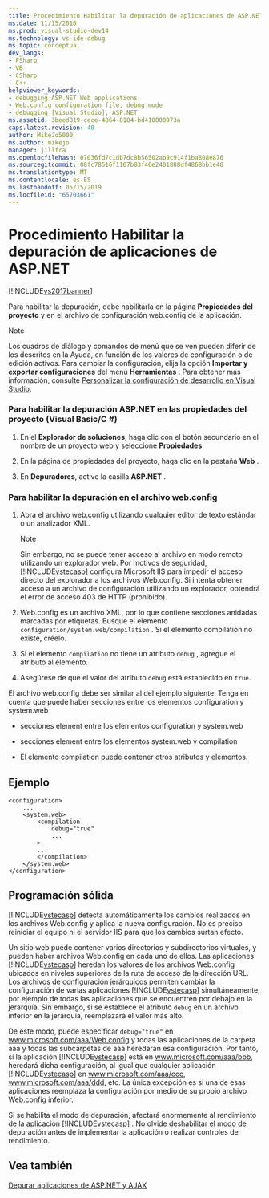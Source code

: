 ```yaml
---
title: Procedimiento Habilitar la depuración de aplicaciones de ASP.NET | Microsoft Docs
ms.date: 11/15/2016
ms.prod: visual-studio-dev14
ms.technology: vs-ide-debug
ms.topic: conceptual
dev_langs:
- FSharp
- VB
- CSharp
- C++
helpviewer_keywords:
- debugging ASP.NET Web applications
- Web.config configuration file, debug mode
- debugging [Visual Studio], ASP.NET
ms.assetid: 3beed819-cece-4864-8184-bd410000973a
caps.latest.revision: 40
author: MikeJo5000
ms.author: mikejo
manager: jillfra
ms.openlocfilehash: 07036fd7c1db7dc8b56502ab9c914f1ba808e876
ms.sourcegitcommit: 08fc78516f1107b83f46e2401888df4868bb1e40
ms.translationtype: MT
ms.contentlocale: es-ES
ms.lasthandoff: 05/15/2019
ms.locfileid: "65703661"
---
```

# <a name="how-to-enable-debugging-for-aspnet-applications"></a>Procedimiento Habilitar la depuración de aplicaciones de ASP.NET
[!INCLUDE[vs2017banner](../includes/vs2017banner.md)]

Para habilitar la depuración, debe habilitarla en la página **Propiedades del proyecto** y en el archivo de configuración web.config de la aplicación.  
  
> [!NOTE]  
> Los cuadros de diálogo y comandos de menú que se ven pueden diferir de los descritos en la Ayuda, en función de los valores de configuración o de edición activos. Para cambiar la configuración, elija la opción **Importar y exportar configuraciones** del menú **Herramientas** . Para obtener más información, consulte [Personalizar la configuración de desarrollo en Visual Studio](https://msdn.microsoft.com/library/22c4debb-4e31-47a8-8f19-16f328d7dcd3).  
  
### <a name="to-enable-aspnet-debugging-in-the-project-properties-visual-basicc"></a>Para habilitar la depuración ASP.NET en las propiedades del proyecto (Visual Basic/C #)  
  
1. En el **Explorador de soluciones**, haga clic con el botón secundario en el nombre de un proyecto web y seleccione **Propiedades**.  
  
2. En la página de propiedades del proyecto, haga clic en la pestaña **Web** .  
  
3. En **Depuradores**, active la casilla **ASP.NET** .  
  
### <a name="to-enable-debugging-in-the-webconfig-file"></a>Para habilitar la depuración en el archivo web.config  
  
1. Abra el archivo web.config utilizando cualquier editor de texto estándar o un analizador XML.  
  
    > [!NOTE]  
    > Sin embargo, no se puede tener acceso al archivo en modo remoto utilizando un explorador web. Por motivos de seguridad, [!INCLUDE[vstecasp](../includes/vstecasp-md.md)] configura Microsoft IIS para impedir el acceso directo del explorador a los archivos Web.config. Si intenta obtener acceso a un archivo de configuración utilizando un explorador, obtendrá el error de acceso 403 de HTTP (prohibido).  
  
2. Web.config es un archivo XML, por lo que contiene secciones anidadas marcadas por etiquetas. Busque el elemento `configuration/system.web/compilation` . Si el elemento compilation no existe, créelo.  
  
3. Si el elemento `compilation` no tiene un atributo `debug` , agregue el atributo al elemento.  
  
4. Asegúrese de que el valor del atributo `debug` está establecido en `true`.  
  
El archivo web.config debe ser similar al del ejemplo siguiente. Tenga en cuenta que puede haber secciones entre los elementos configuration y system.web  
  
- secciones element entre los elementos configuration y system.web  
  
- secciones element entre los elementos system.web y compilation  
  
- El elemento compilation puede contener otros atributos y elementos.  
  
## <a name="example"></a>Ejemplo  
  
```  
<configuration>  
    ...  
    <system.web>  
        <compilation  
            debug="true"  
            ...  
        >  
        ...  
        </compilation>  
    </system.web>  
</configuration>  
```  
  
## <a name="robust-programming"></a>Programación sólida  
[!INCLUDE[vstecasp](../includes/vstecasp-md.md)] detecta automáticamente los cambios realizados en los archivos Web.config y aplica la nueva configuración. No es preciso reiniciar el equipo ni el servidor IIS para que los cambios surtan efecto.  
  
Un sitio web puede contener varios directorios y subdirectorios virtuales, y pueden haber archivos Web.config en cada uno de ellos. Las aplicaciones [!INCLUDE[vstecasp](../includes/vstecasp-md.md)] heredan los valores de los archivos Web.config ubicados en niveles superiores de la ruta de acceso de la dirección URL. Los archivos de configuración jerárquicos permiten cambiar la configuración de varias aplicaciones [!INCLUDE[vstecasp](../includes/vstecasp-md.md)] simultáneamente, por ejemplo de todas las aplicaciones que se encuentren por debajo en la jerarquía. Sin embargo, si se establece el atributo `debug` en un archivo inferior en la jerarquía, reemplazará el valor más alto.  
  
De este modo, puede especificar `debug="true"` en www.microsoft.com/aaa/Web.config y todas las aplicaciones de la carpeta aaa y todas las subcarpetas de aaa heredarán esa configuración. Por tanto, si la aplicación [!INCLUDE[vstecasp](../includes/vstecasp-md.md)] está en www.microsoft.com/aaa/bbb, heredará dicha configuración, al igual que cualquier aplicación [!INCLUDE[vstecasp](../includes/vstecasp-md.md)] en www.microsoft.com/aaa/ccc, www.microsoft.com/aaa/ddd, etc. La única excepción es si una de esas aplicaciones reemplaza la configuración por medio de su propio archivo Web.config inferior.  
  
Si se habilita el modo de depuración, afectará enormemente al rendimiento de la aplicación [!INCLUDE[vstecasp](../includes/vstecasp-md.md)] . No olvide deshabilitar el modo de depuración antes de implementar la aplicación o realizar controles de rendimiento.  
  
## <a name="see-also"></a>Vea también  
[Depurar aplicaciones de ASP.NET y AJAX](../debugger/debugging-aspnet-and-ajax-applications.md)  
